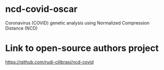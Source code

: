 # ncd-covid-oscar
Coronavirus (COVID) genetic analysis using Normalized Compression Distance (NCD)

# Link to open-source authors project
https://github.com/rudi-cilibrasi/ncd-covid




